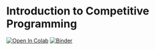 # Introduction to Competitive Programming

[![Open In Colab](https://colab.research.google.com/assets/colab-badge.svg)](https://colab.research.google.com/github/noi-ph/abakoda/blob/master/tutorials/intro/Introduction.ipynb)
[![Binder](https://mybinder.org/badge_logo.svg)](https://mybinder.org/v2/gh/noi-ph/abakoda/master?filepath=tutorials%2Fintro%2FIntroduction.ipynb)
